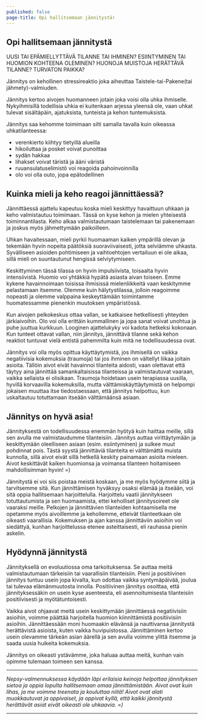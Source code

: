 ```yaml
---
published: false
page-title: Opi hallitsemaan jännitystä!
---
```

## Opi hallitsemaan jännitystä



UUSI TAI EPÄMIELLYTTÄVÄ TILANNE TAI IHMINEN?
ESIINTYMINEN TAI HUOMION KOHTEENA OLEMINEN?
HUONOJA MUISTOJA HERÄTTÄVÄ TILANNE?
TURVATON PAIKKA?

Jännitys on kehollinen stressireaktio joka aiheuttaa Taistele-tai-Pakene(tai jähmety)-valmiuden.

Jännitys kertoo aivojen huomanneen jotain joka voisi olla uhka ihmiselle. Nykyihmisillä todellisia uhkia ei kuitenkaan arjessa yleensä ole, vaan uhkat tulevat sisältäpäin, ajatuksista, tunteista ja kehon tuntemuksista.

Jännitys saa kehomme toimimaan silti samalla tavalla kuin oikeassa uhkatilanteessa:
-	verenkierto kiihtyy tietyillä alueilla
-   hikoiluttaa ja posket voivat punoittaa
-	sydän hakkaa
-	lihakset voivat täristä ja ääni väristä
-	ruuansulatuselimistö voi reagoida pahoinvoinnilla
-   olo voi olla outo, jopa epätodellinen

## Kuinka mieli ja keho reagoi jännittäessä?

Jännittäessä ajattelu kapeutuu koska mieli keskittyy havaittuun uhkaan ja keho valmistautuu toimimaan. Tässä on kyse kehon ja mielen yhteisestä toiminnantilasta. Keho alkaa valmistautumaan taistelemaan tai pakenemaan ja joskus myös jähmettymään paikoilleen.

Uhkan havaitessaan, mieli pyrkii huomaaman kaiken ympärillä olevan ja tekemään hyvin nopeita päätöksiä suoraviivaisesti, jotta selviämme uhkasta. Syvälliseen asioiden pohtimiseen ja vaihtoehtojen vertailuun ei ole aikaa, sillä mieli on suuntautunut hengissä selviytymiseen.

Keskittyminen tässä tilassa on hyvin impulsiivista, toisaalta hyvin intensiivistä. Huomio voi yhtäkkiä hypätä asiasta aivan toiseen. Emme kykene havainnoimaan toisissa ihmisissä mielenliikkeitä vaan keskitymme pelastamaan itsemme. Olemme kuin hälytystilassa, jolloin reagoimme nopeasti ja olemme valppaina keskeyttämään toimintamme huomatessamme pienenkin muutoksen ympäristössä.

Kun aivojen pelkokeskus ottaa vallan, se katkaisee hetkellisesti yhteyden järkiaivoihin. Olo voi olla erittäin kummallinen ja jopa sanat voivat unohtua ja puhe juuttua kurkkuun. Looginen ajattelukyky voi kadota hetkeksi kokonaan. Kun tunteet ottavat vallan, niin jännitys, jännittävä tilanne sekä kehon reaktiot tuntuvat vielä entistä pahemmilta kuin mitä ne todellisuudessa ovat. 

Jännitys voi olla myös opittua käyttäytymistä, jos ihmisellä on vaikka negatiivisia kokemuksia (traumoja) tai jos ihminen on vältellyt liikaa joitain asioita. Tällöin aivot eivät havainnoi tilanteita aidosti, vaan olettavat että täytyy aina jännittää samankaltaisissa tilanteissa ja valmistautuvat vaaraan, vaikka sellaista ei olisikaan. Traumoja hoidetaan usein terapiassa uusilla, hyvillä korvaavilla kokemuksilla, mutta välttämiskäyttäytymistä on helpompi jokaisen muuttaa itse tiedostaessaan, että jännitys helpottuu, kun uskaltautuu totuttamaan itseään välttämäänsä asiaan.


## Jännitys on hyvä asia!

Jännityksestä on todellisuudessa enemmän hyötyä kuin haittaa meille, sillä sen avulla me valmistaudumme tilanteisiin. Jännitys auttaa virittäytymään ja keskittymään oleelliseen asiaan (esim. esiintyminen) ja sulkee muut pohdinnat pois. Tästä syystä jännittäviä tilanteita ei välttämättä muista kunnolla, sillä aivot eivät sillä hetkellä keskity painamaan asioita mieleen. Aivot keskittävät kaiken huomionsa ja voimansa tilanteen hoitamiseen mahdollisimman hyvin! =)

Jännitystä ei voi siis poistaa meistä koskaan, ja me myös hyödymme siitä ja tarvitsemme sitä. Kun jännittämisen hyväksyy osaksi elämää ja itseään, voi sitä oppia hallitsemaan harjoittelulla. Harjoittelu vaatii jännitykseen totuttautumista ja sen huomaamista, ettei keholliset jännitysoireet ole vaaraksi meille. Pelkojen ja jännittävien tilanteiden kohtaamisella me opetamme myös aivoillemme ja kehollemme, etteivät tilanteetkaan ole oikeasti vaarallisia. Kokemuksen ja ajan kanssa jännittäviin asioihin voi siedättyä, kunhan harjoittelussa etenee asteittaisesti, eli rauhassa pienin askelin. 


## Hyödynnä jännitystä

Jännityksellä on evoluutiossa oma tarkoituksensa. Se auttaa meitä valmistautumaan tärkeisiin tai vaarallisiin tilanteisiin. Pieni ja positiivinen jännitys tuntuu usein jopa kivalta, kun odottaa vaikka syntymäpäivää, joulua tai tulevaa elämänmuutosta innolla. Positiivinen jännitys osoittaa, että jännityksessäkin on usein kyse asenteesta, eli asennoitumisesta tilanteisiin positiivisesti ja myötätuntoisesti. 

Vaikka aivot ohjaavat meitä usein keskittymään jännittäessä negatiivisiin asioihin, voimme päättää harjoitella huomion kiinnittämistä positiivisiin asioihin. Jännittäessään moni huomaakin elävänsä ja nauttivansa jännitystä herättävistä asioista, kuten vaikka huvipuistossa. Jännittäminen kertoo usein olevamme tärkeän asian äärellä ja sen avulla voimme ylittä itsemme ja saada uusia huikeita kokemuksia. 

Jännitys on oikeasti ystävämme, joka haluaa auttaa meitä, kunhan vain opimme tulemaan toimeen sen kanssa.

___

_Nepsy-valmennuksessa käydään läpi erilaisia keinoja helpottaa jännityksen sietoa ja oppia lopulta hallitsemaan omaa jännittämistään. Aivot ovat kuin lihas, ja me voimme treenata ja kouluttaa niitä! Aivot ovat alati muokkautuvat ja oppivaiset, ja oppivat kyllä, että kaikki jännitystä herättävät asiat eivät oikeasti ole uhkaavia. =)_ 

___
